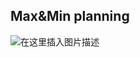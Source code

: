 ## Max&Min planning

![在这里插入图片描述](https://img-blog.csdnimg.cn/16ff7de05bfa441a8ae2baacbc21faea.png?x-oss-process=image/watermark,type_d3F5LXplbmhlaQ,shadow_50,text_Q1NETiBATmljaG9sYXNZVFo=,size_20,color_FFFFFF,t_70,g_se,x_16)